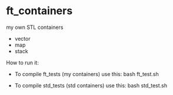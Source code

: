 # ft_containers
my own STL containers

- vector
- map
- stack

How to run it:

- To compile ft_tests (my containers) use this: bash ft_test.sh

- To compile std_tests (std containers) use this: bash std_test.sh